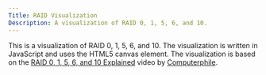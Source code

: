 ```yaml
---
Title: RAID Visualization
Description: A visualization of RAID 0, 1, 5, 6, and 10.
---
```


This is a visualization of RAID 0, 1, 5, 6, and 10. The visualization is written in JavaScript and uses the HTML5 canvas element. The visualization is based on the [RAID 0, 1, 5, 6, and 10 Explained](http://www.youtube.com/watch?v=4WbhXWkK_Bc) video by [Computerphile](http://www.youtube.com/user/Computerphile).
